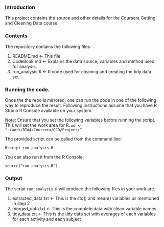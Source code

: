 ### Introduction

This project contains the source and other details for the Coursera Getting and Cleaning Data course.

### Contents

The repository contains the following files

1.  README.md <- This file
2.  CodeBook.md <- Explains the data source, variables and method used for analysis.
3.  run_analysis.R <- R code used for cleaning and creating the tidy data set.

### Running the code.

Once the the repo is mirrored, one can run the code in one of the following way to reproduce the result.  Following instructions assume that you have R Studio R Console available on your system.

Note: Ensure that you set the following variables before running the script.  This will set the work area for R.
`wd <- "~/work/BIA4/Coursera/GCD/Project/“`

The provided script can be called from the command line:

`Rscript run_analysis.R`

You can also run it from the R Console:

`source(“run_analysis.R”)`

### Output
The script `run_analysis.R` will produce the following files in your work are.

1.   extracted_data.txt <- This is the std() and mean() variables as mentioned in step 2
2.   merged_data.txt <- This is the complete data with clean variable names
3.   tidy_data.txt <- This is the tidy data set with averages of each variables for each activity and each subject
